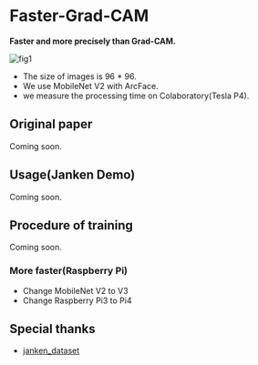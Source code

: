 # Faster-Grad-CAM
**Faster and more precisely than Grad-CAM.**

![fig1](https://github.com/shinmura0/Faster-Grad-CAM/blob/master/images/janken.png "fig1")

+ The size of images is 96 * 96.  
+ We use MobileNet V2 with ArcFace.  
+ we measure the processing time on Colaboratory(Tesla P4).

## Original paper
Coming soon.

## Usage(Janken Demo)
Coming soon.

## Procedure of training
Coming soon.

### More faster(Raspberry Pi)
+ Change MobileNet V2 to V3
+ Change Raspberry Pi3 to Pi4

## Special thanks
+ [janken_dataset](https://github.com/karaage0703/janken_dataset)
